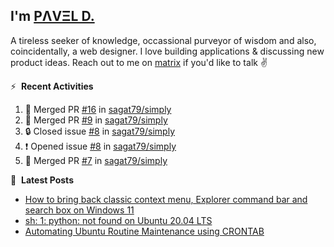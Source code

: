 ## I'm [PΛVΞL D.][homepage]

A tireless seeker of knowledge, occassional purveyor of wisdom and also, coincidentally, a web designer. I love building applications & discussing new product ideas. Reach out to me on [matrix][matrixto] if you'd like to talk ✌️


[homepage]: https://l.dimov.xyz/page?ref=github.com
[matrixto]: https://l.dimov.xyz/matrix?ref=github.com
[github]: https://l.dimov.xyz/github?ref=github.com

:zap: &nbsp;**Recent Activities**
  
<!--START_SECTION:activity-->
1. 🎉 Merged PR [#16](https://github.com/sagat79/simply/pull/16) in [sagat79/simply](https://github.com/sagat79/simply)
2. 🎉 Merged PR [#9](https://github.com/sagat79/simply/pull/9) in [sagat79/simply](https://github.com/sagat79/simply)
3. 🔒 Closed issue [#8](https://github.com/sagat79/simply/issues/8) in [sagat79/simply](https://github.com/sagat79/simply)
4. ❗ Opened issue [#8](https://github.com/sagat79/simply/issues/8) in [sagat79/simply](https://github.com/sagat79/simply)
5. 🎉 Merged PR [#7](https://github.com/sagat79/simply/pull/7) in [sagat79/simply](https://github.com/sagat79/simply)
<!--END_SECTION:activity-->

📑 &nbsp;**Latest Posts**

<!-- DIMOV-POST-LIST:START -->
- [How to bring back classic context menu, Explorer command bar and search box on Windows 11](https://www.dimov.xyz/how-to-bring-back-classic-context-menu-explorer-command-bar-and-search-box-on-windows-11/)
- [sh: 1: python: not found on Ubuntu 20.04 LTS](https://www.dimov.xyz/sh-1-python-not-found/)
- [Automating Ubuntu Routine Maintenance using CRONTAB](https://www.dimov.xyz/automating-ubuntu-routine-maintenance-using-crontab/)
<!-- DIMOV-POST-LIST:END -->
